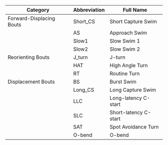 | Category                 | Abbreviation | Full Name             |
| ------------------------ | ------------ | --------------------- |
| Forward-Displacing Bouts | Short\_CS    | Short Capture Swim    |
|                          | AS           | Approach Swim         |
|                          | Slow1        | Slow Swim 1           |
|                          | Slow2        | Slow Swim 2           |
| Reorienting Bouts        | J\_turn      | J-turn                |
|                          | HAT          | High Angle Turn       |
|                          | RT           | Routine Turn          |
| Displacement Bouts       | BS           | Burst Swim            |
|                          | Long\_CS     | Long Capture Swim     |
|                          | LLC          | Long-latency C-start  |
|                          | SLC          | Short-latency C-start |
|                          | SAT          | Spot Avoidance Turn   |
|                          | O-bend       | O-bend                |
